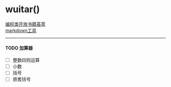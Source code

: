 # wuitar()
[编程类开放书籍荟萃](https://linuxstory.org/free-chinese-programming-books/)  
[markdown工具](https://monodraw.helftone.com/)  
***
#### TODO 加算器
- [ ] 整数四则运算
- [ ] 小数
- [ ] 括号
- [ ] 嵌套括号
